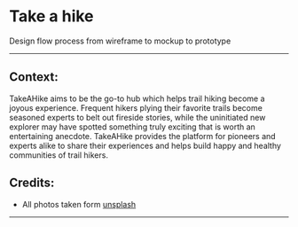 # Take a hike
Design flow process from wireframe to mockup to prototype

***

## Context:
TakeAHike aims to be the go-to hub which helps trail hiking become a joyous experience.
Frequent hikers plying their favorite trails become seasoned experts to belt out fireside stories, while the uninitiated new explorer may have
spotted something truly exciting that is worth an entertaining anecdote. TakeAHike provides the
platform for pioneers and experts alike to share their experiences and helps build happy and healthy
communities of trail hikers. 

## Credits:
* All photos taken form [unsplash](https://unsplash.com/)
***
